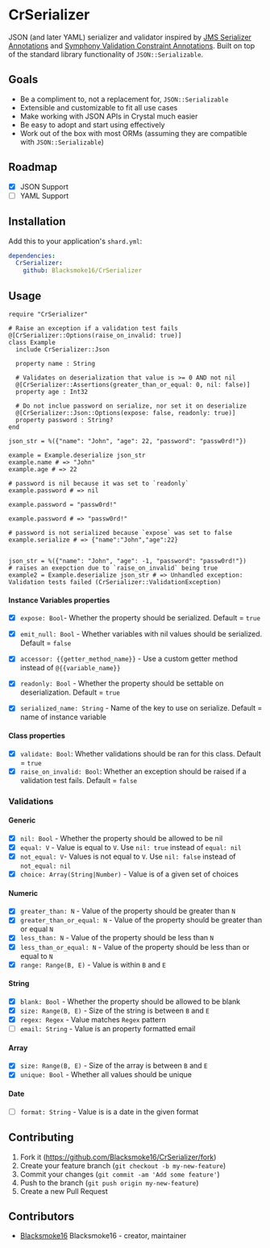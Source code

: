 # CrSerializer

JSON (and later YAML) serializer and validator inspired by [JMS Serializer Annotations](https://jmsyst.com/libs/serializer/master/reference/annotations) and [Symphony Validation Constraint Annotations](https://symfony.com/doc/current/reference/constraints.html).  Built on top of the standard library functionality of `JSON::Serializable`.

## Goals

- Be a compliment to, not a replacement for, `JSON::Serializable`
- Extensible and customizable to fit all use cases
- Make working with JSON APIs in Crystal much easier
- Be easy to adopt and start using effectively
- Work out of the box with most ORMs (assuming they are compatible with `JSON::Serializable`)

## Roadmap

- [x] JSON Support
- [ ] YAML Support

## Installation

Add this to your application's `shard.yml`:

```yaml
dependencies:
  CrSerializer:
    github: Blacksmoke16/CrSerializer
```

## Usage

```crystal
require "CrSerializer"

# Raise an exception if a validation test fails
@[CrSerializer::Options(raise_on_invalid: true)]
class Example
  include CrSerializer::Json

  property name : String
  
  # Validates on deserialization that value is >= 0 AND not nil
  @[CrSerializer::Assertions(greater_than_or_equal: 0, nil: false)] 
  property age : Int32
  
  # Do not inclue password on serialize, nor set it on deserialize
  @[CrSerializer::Json::Options(expose: false, readonly: true)]
  property password : String?
end

json_str = %({"name": "John", "age": 22, "password": "passw0rd!"})

example = Example.deserialize json_str
example.name # => "John"
example.age # => 22

# password is nil because it was set to `readonly`
example.password # => nil

example.password = "passw0rd!"

example.password # => "passw0rd!"

# password is not serialized because `expose` was set to false
example.serialize # => {"name":"John","age":22}


json_str = %({"name": "John", "age": -1, "password": "passw0rd!"})
# raises an exepction due to `raise_on_invalid` being true
example2 = Example.deserialize json_str # => Unhandled exception: Validation tests failed (CrSerializer::ValidationException)
```

#### Instance Variables properties

- [x] `expose: Bool`- Whether the property should be serialized.  Default = `true`

- [x] `emit_null: Bool` - Whether variables with nil values should be serialized. Default = `false`

- [x] `accessor: {{getter_method_name}}` - Use a custom getter method instead of `@{{variable_name}}`

- [x] `readonly: Bool` - Whether the property should be settable on deserialization.  Default = `true`

- [x] `serialized_name: String` - Name of the key to use on serialize.  Default = name of instance variable

#### Class properties

- [x] `validate: Bool`: Whether validations should be ran for this class.  Default = `true`
- [x] `raise_on_invalid: Bool`: Whether an exception should be raised if a validation test fails.  Default = `false`

### Validations

#### Generic

- [x] `nil: Bool` - Whether the property should be allowed to be nil
- [x] `equal: V` - Value is equal to `V`.  Use `nil: true` instead of `equal: nil`
- [x] `not_equal: V`- Values is not equal to `V`. Use `nil: false` instead of `not_equal: nil`
- [x] `choice: Array(String|Number)` - Value is of a given set of choices

#### Numeric

- [x] `greater_than: N` - Value of the property should be greater than `N`
- [x] `greater_than_or_equal: N` - Value of the property should be greater than or equal `N`
- [x] `less_than: N` - Value of the property should be less than `N`
- [x] `less_than_or_equal: N` - Value of the property should be less than or equal to `N`
- [x] `range: Range(B, E)` - Value is within `B` and `E`

#### String

- [x] `blank: Bool` - Whether the property should be allowed to be blank
- [x] `size: Range(B, E)` - Size of the string is between `B` and `E`
- [x] `regex: Regex` - Value matches `Regex` pattern
- [ ] `email: String` - Value is an property formatted email

#### Array

- [x] `size: Range(B, E)` - Size of the array is between `B` and `E`
- [x] `unique: Bool` - Whether all values should be unique

#### Date

- [ ] `format: String` - Value is is a date in the given format

## Contributing

1. Fork it (<https://github.com/Blacksmoke16/CrSerializer/fork>)
2. Create your feature branch (`git checkout -b my-new-feature`)
3. Commit your changes (`git commit -am 'Add some feature'`)
4. Push to the branch (`git push origin my-new-feature`)
5. Create a new Pull Request

## Contributors

- [Blacksmoke16](https://github.com/Blacksmoke16) Blacksmoke16 - creator, maintainer
